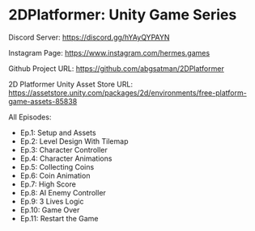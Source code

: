 # 2DPlatformer: Unity Game Series

Discord Server:
https://discord.gg/hYAyQYPAYN

Instagram Page:
https://www.instagram.com/hermes.games

Github Project URL:
https://github.com/abgsatman/2DPlatformer

2D Platformer Unity Asset Store URL:
https://assetstore.unity.com/packages/2d/environments/free-platform-game-assets-85838

All Episodes:
- Ep.1: Setup and Assets
- Ep.2: Level Design With Tilemap
- Ep.3: Character Controller
- Ep.4: Character Animations
- Ep.5: Collecting Coins
- Ep.6: Coin Animation
- Ep.7: High Score
- Ep.8: AI Enemy Controller
- Ep.9: 3 Lives Logic
- Ep.10: Game Over
- Ep.11: Restart the Game
